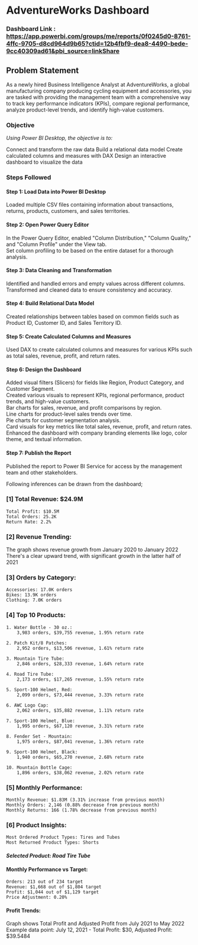 # AdventureWorks Dashboard

### Dashboard Link : https://app.powerbi.com/groups/me/reports/0f0245d0-8761-4ffc-9705-d8cd964d9b65?ctid=12b4fbf9-dea8-4490-bede-9cc40309ad61&pbi_source=linkShare


## Problem Statement

As a newly hired Business Intelligence Analyst at AdventureWorks, a global manufacturing company producing cycling equipment and accessories, you are tasked with providing the management team with a comprehensive way to track key performance indicators (KPIs), compare regional performance, analyze product-level trends, and identify high-value customers.

### Objective

_Using Power BI Desktop, the objective is to:_

Connect and transform the raw data
Build a relational data model
Create calculated columns and measures with DAX
Design an interactive dashboard to visualize the data

### Steps Followed

#### Step 1: Load Data into Power BI Desktop
Loaded multiple CSV files containing information about transactions, returns, products, customers, and sales territories.

#### Step 2: Open Power Query Editor
In the Power Query Editor, enabled "Column Distribution," "Column Quality," and "Column Profile" under the View tab.\
Set column profiling to be based on the entire dataset for a thorough analysis.

#### Step 3: Data Cleaning and Transformation
Identified and handled errors and empty values across different columns.\
Transformed and cleaned data to ensure consistency and accuracy.

#### Step 4: Build Relational Data Model
Created relationships between tables based on common fields such as Product ID, Customer ID, and Sales Territory ID.

#### Step 5: Create Calculated Columns and Measures
Used DAX to create calculated columns and measures for various KPIs such as total sales, revenue, profit, and return rates.

#### Step 6: Design the Dashboard
Added visual filters (Slicers) for fields like Region, Product Category, and Customer Segment.\
Created various visuals to represent KPIs, regional performance, product trends, and high-value customers.\
Bar charts for sales, revenue, and profit comparisons by region.\
Line charts for product-level sales trends over time.\
Pie charts for customer segmentation analysis.\
Card visuals for key metrics like total sales, revenue, profit, and return rates.\
Enhanced the dashboard with company branding elements like logo, color theme, and textual information.

#### Step 7: Publish the Report
Published the report to Power BI Service for access by the management team and other stakeholders.


Following inferences can be drawn from the dashboard;

### [1] Total Revenue: $24.9M
    Total Profit: $10.5M
    Total Orders: 25.2K
    Return Rate: 2.2%
### [2] Revenue Trending:

The graph shows revenue growth from January 2020 to January 2022\
There's a clear upward trend, with significant growth in the latter half of 2021

### [3] Orders by Category:

    Accessories: 17.0K orders
    Bikes: 13.9K orders
    Clothing: 7.0K orders

### [4] Top 10 Products:

    1. Water Bottle - 30 oz.: 
        3,983 orders, $39,755 revenue, 1.95% return rate

    2. Patch Kit/8 Patches: 
        2,952 orders, $13,506 revenue, 1.61% return rate

    3. Mountain Tire Tube: 
        2,846 orders, $28,333 revenue, 1.64% return rate

    4. Road Tire Tube: 
        2,173 orders, $17,265 revenue, 1.55% return rate

    5. Sport-100 Helmet, Red: 
        2,099 orders, $73,444 revenue, 3.33% return rate

    6. AWC Logo Cap: 
        2,062 orders, $35,882 revenue, 1.11% return rate

    7. Sport-100 Helmet, Blue:
        1,995 orders, $67,120 revenue, 3.31% return rate

    8. Fender Set - Mountain:
        1,975 orders, $87,041 revenue, 1.36% return rate

    9. Sport-100 Helmet, Black:
        1,940 orders, $65,270 revenue, 2.68% return rate

    10. Mountain Bottle Cage: 
        1,896 orders, $38,062 revenue, 2.02% return rate

### [5] Monthly Performance:

    Monthly Revenue: $1.83M (3.31% increase from previous month)
    Monthly Orders: 2,146 (0.88% decrease from previous month)
    Monthly Returns: 166 (1.78% decrease from previous month)

### [6] Product Insights:

    Most Ordered Product Types: Tires and Tubes
    Most Returned Product Types: Shorts

#### _Selected Product: Road Tire Tube_

#### Monthly Performance vs Target:

    Orders: 213 out of 234 target 
    Revenue: $1,668 out of $1,804 target
    Profit: $1,044 out of $1,129 target
    Price Adjustment: 0.20%

#### Profit Trends:

Graph shows Total Profit and Adjusted Profit from July 2021 to May 2022 \
Example data point: July 12, 2021 - Total Profit: $30, Adjusted Profit: $39.5484

